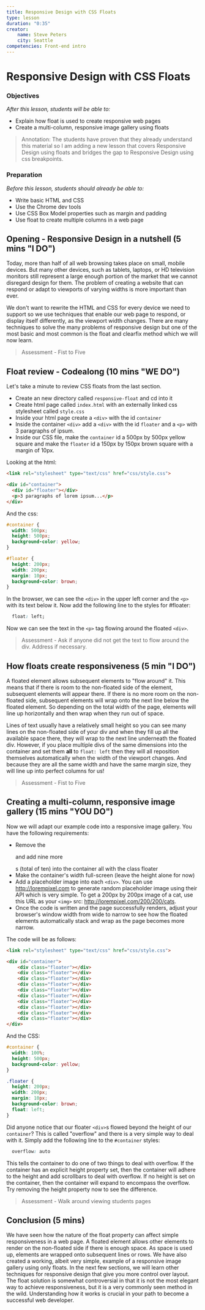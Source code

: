 ```yaml
---
title: Responsive Design with CSS Floats
type: lesson
duration: "0:35"
creator:
    name: Steve Peters
    city: Seattle
competencies: Front-end intro
---
```


# Responsive Design with CSS Floats

### Objectives
*After this lesson, students will be able to:*

- Explain how float is used to create responsive web pages
- Create a multi-column, responsive image gallery using floats

> Annotation: The students have proven that they already understand this material so I am adding a new lesson
> that covers Responsive Design using floats and bridges the gap to Responsive Design using css breakpoints.

### Preparation
*Before this lesson, students should already be able to:*

- Write basic HTML and CSS
- Use the Chrome dev tools
- Use CSS Box Model properties such as margin and padding
- Use float to create multiple columns in a web page

## Opening - Responsive Design in a nutshell (5 mins "I DO")

Today, more than half of all web browsing takes place on small, mobile devices. But many other devices, such as tablets, laptops, or HD television monitors still represent a large enough portion of the market that we cannot disregard design for them. The problem of creating a website that can respond or adapt to viewports of varying widths is more important than ever.

We don't want to rewrite the HTML and CSS for every device we need to support so we use techniques that enable our web page to respond, or display itself differently, as the viewport width changes. There are many techniques to solve the many problems of responsive design but one of the most basic and most common is the float and clearfix method which we will now learn.

> Assessment - Fist to Five

## Float review - Codealong (10 mins "WE DO")

Let's take a minute to review CSS floats from the last section.

- Create an new directory called `responsive-float` and cd into it
- Create html page called `index.html` with an externally linked css stylesheet called `style.css`
- Inside your html page create a `<div>` with the id `container`
- Inside the container `<div>` add a `<div>` with the id `floater` and a `<p>` with 3 paragraphs of ipsum.
- Inside our CSS file, make the `container` id a 500px by 500px yellow square and make the `floater` id a 150px by 150px brown square with a margin of 10px.

Looking at the html:

```html
<link rel="stylesheet" type="text/css" href="css/style.css">

<div id="container">
  <div id="floater"></div>
  <p>3 paragraphs of lorem ipsum...</p>
</div>
```

And the css:

```css
#container {
  width: 500px;
  height: 500px;
  background-color: yellow;
}

#floater {
  height: 200px;
  width: 200px;
  margin: 10px;
  background-color: brown;
}
```

In the browser, we can see the `<div>` in the upper left corner and the `<p>` with its text below it. Now add the following line to the styles for #floater:

```css
  float: left;
```

Now we can see the text in the `<p>` tag flowing around the floated `<div>`.

> Assessment - Ask if anyone did not get the text to flow around the div. Address if necessary.

## How floats create responsiveness (5 min "I DO")

A floated element allows subsequent elements to "flow around" it. This means that if there is room to the non-floated side of the element, subsequent elements will appear there. If there is no more room on the non-floated side, subsequent elements will wrap onto the next line below the floated element. So depending on the total width of the page, elements will line up horizontally and then wrap when they run out of space.

Lines of text usually have a relatively small height so you can see many lines on the non-floated side of your div and when they fill up all the available space there, they will wrap to the next line underneath the floated div. However, if you place multiple divs of the same dimensions into the container and set them **all** to `float: left` then they will all reposition themselves automatically when the width of the viewport changes. And because they are all the same width and have the same margin size, they will line up into perfect columns for us!

> Assessment - Fist to Five

## Creating a multi-column, responsive image gallery (15 mins "YOU DO")

Now we will adapt our example code into a responsive image gallery. You have the following requirements:

* Remove the <p> and add nine more <div>s (total of ten) into the container all with the class floater
* Make the container's width full-screen (leave the height alone for now)
* Add a placeholder image into each `<div>`. You can use http://lorempixel.com to generate random placeholder image using their API which is very simple. To get a 200px by 200px image of a cat, use this URL as your `<img>` src: http://lorempixel.com/200/200/cats.
* Once the code is written and the page successfully renders, adjust your browser's window width from wide to narrow to see how the floated elements automatically stack and wrap as the page becomes more narrow.

The code will be as follows:

```html
<link rel="stylesheet" type="text/css" href="css/style.css">

<div id="container">
    <div class="floater"></div>
    <div class="floater"></div>
    <div class="floater"></div>
    <div class="floater"></div>
    <div class="floater"></div>
    <div class="floater"></div>
    <div class="floater"></div>
    <div class="floater"></div>
    <div class="floater"></div>
    <div class="floater"></div>
</div>
```

And the CSS:

```css
#container {
  width: 100%;
  height: 500px;
  background-color: yellow;
}

.floater {
  height: 200px;
  width: 200px;
  margin: 10px;
  background-color: brown;
  float: left;
}
```

Did anyone notice that our floater `<div>`s flowed beyond the height of our `container`? This is called "overflow" and there is a very simple way to deal with it. Simply add the following line to the `#container` styles:

```css
  overflow: auto
```

This tells the container to do one of two things to deal with overflow. If the container has an explicit height property set, then the container will adhere to the height and add scrollbars to deal with overflow. If no height is set on the container, then the container will expand to encompass the overflow. Try removing the height property now to see the difference.

> Assessment - Walk around viewing students pages

## Conclusion (5 mins)

We have seen how the nature of the float property can affect simple responsiveness in a web page. A floated element allows other elements to render on the non-floated side if there is enough space. As space is used up, elements are wrapped onto subsequent lines or rows. We have also created a working, albeit very simple, example of a responsive image gallery using only floats. In the next few sections, we will learn other techniques for responsive design that give you more control over layout. The float solution is somewhat controversial in that it is not the most elegant way to achieve responsiveness, but it is a very commonly seen method in the wild. Understanding how it works is crucial in your path to become a successful web developer.
